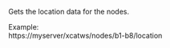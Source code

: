 Gets the location data for the nodes.  
  
Example:  
https://myserver/xcatws/nodes/b1-b8/location 

